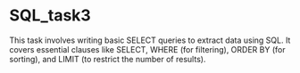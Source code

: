# SQL_task3
This task involves writing basic SELECT queries to extract data using SQL. It covers essential clauses like SELECT, WHERE (for filtering), ORDER BY (for sorting), and LIMIT (to restrict the number of results). 
